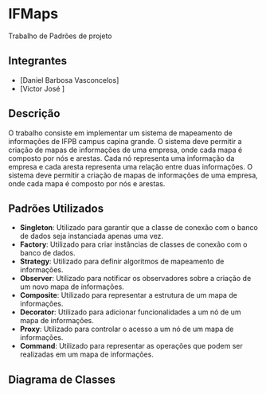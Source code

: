 # IFMaps
Trabalho de Padrões de projeto 

## Integrantes
- [Daniel Barbosa Vasconcelos]
- [Victor José ]

## Descrição

O trabalho consiste em implementar um sistema de mapeamento de informações de IFPB campus capina grande. O sistema deve permitir a criação de mapas de informações de uma empresa, onde cada mapa é composto por nós e arestas. Cada nó representa uma informação da empresa e cada aresta representa uma relação entre duas informações. O sistema deve permitir a criação de mapas de informações de uma empresa, onde cada mapa é composto por nós e arestas.

## Padrões Utilizados

- **Singleton**: Utilizado para garantir que a classe de conexão com o banco de dados seja instanciada apenas uma vez.
- **Factory**: Utilizado para criar instâncias de classes de conexão com o banco de dados.
- **Strategy**: Utilizado para definir algoritmos de mapeamento de informações.
- **Observer**: Utilizado para notificar os observadores sobre a criação de um novo mapa de informações.
- **Composite**: Utilizado para representar a estrutura de um mapa de informações.
- **Decorator**: Utilizado para adicionar funcionalidades a um nó de um mapa de informações.
- **Proxy**: Utilizado para controlar o acesso a um nó de um mapa de informações.
- **Command**: Utilizado para representar as operações que podem ser realizadas em um mapa de informações.

## Diagrama de Classes

